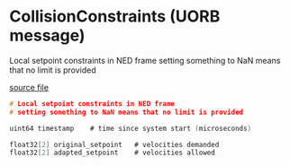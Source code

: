 # CollisionConstraints (UORB message)

Local setpoint constraints in NED frame setting something to NaN means that no limit is provided

[source file](https://github.com/PX4/PX4-Autopilot/blob/release/1.15/msg/CollisionConstraints.msg)

```c
# Local setpoint constraints in NED frame
# setting something to NaN means that no limit is provided

uint64 timestamp    # time since system start (microseconds)

float32[2] original_setpoint   # velocities demanded
float32[2] adapted_setpoint    # velocities allowed

```
